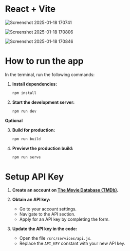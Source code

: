 # React + Vite

![Screenshot 2025-01-18 170741](https://github.com/user-attachments/assets/9546f86f-27d5-4c5d-ad49-417b69da678b)

![Screenshot 2025-01-18 170806](https://github.com/user-attachments/assets/d3d72a1a-3dad-4e9c-ac3d-ca3ffad5c93e)

![Screenshot 2025-01-18 170846](https://github.com/user-attachments/assets/2de3e7c5-b4d3-46ee-8861-56218d7dd48b)


# How to run the app

In the terminal, run the following commands:

1. **Install dependencies:**
   ```sh
   npm install
   ```

2. **Start the development server:**
   ```sh
   npm run dev
   ```

**Optional**

3. **Build for production:**
   ```sh
   npm run build
   ```

4. **Preview the production build:**
   ```sh
   npm run serve
   ```

# Setup API Key

1. **Create an account on [The Movie Database (TMDb)](https://www.themoviedb.org/).**

2. **Obtain an API key:**
   - Go to your account settings.
   - Navigate to the API section.
   - Apply for an API key by completing the form.

3. **Update the API key in the code:**
   - Open the file `/src/services/api.js`.
   - Replace the `API_KEY` constant with your new API key.

